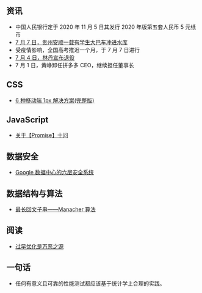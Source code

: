 ## 资讯

- 中国人民银行定于 2020 年 11 月 5 日其发行 2020 年版第五套人民币 5 元纸币
- [7 月 7 日，贵州安顺一载有学生大巴车冲进水库](https://news.163.com/20/0707/14/FGUJ2MM60001899O.html)
- 受疫情影响，全国高考推迟一个月，于 7 月 7 日进行
- [7 月 4 日，林丹宣布退役](http://toutiao.lawnewcn.com/pc/122122.html)
- 7 月 1 日，黄峥卸任拼多多 CEO，继续担任董事长

## CSS

- [6 种移动端 1px 解决方案(完整版)](https://mp.weixin.qq.com/s/IrV0-v3v5Cl969yFCI58Rg)

## JavaScript

- [关于【Promise】十问](https://mp.weixin.qq.com/s/dtJJWmfzjWf8Odxlve7BZA)

## 数据安全

- [Google 数据中心的六层安全系统](http://weibo.com/1815070622/Ja6Xd3qGt)

## 数据结构与算法

- [最长回文子串——Manacher 算法](https://segmentfault.com/a/1190000003914228)

## 阅读

- [过早优化是万恶之源](https://cloud.tencent.com/developer/article/1525574)

## 一句话

- 任何有意义且可靠的性能测试都应该基于统计学上合理的实践。
